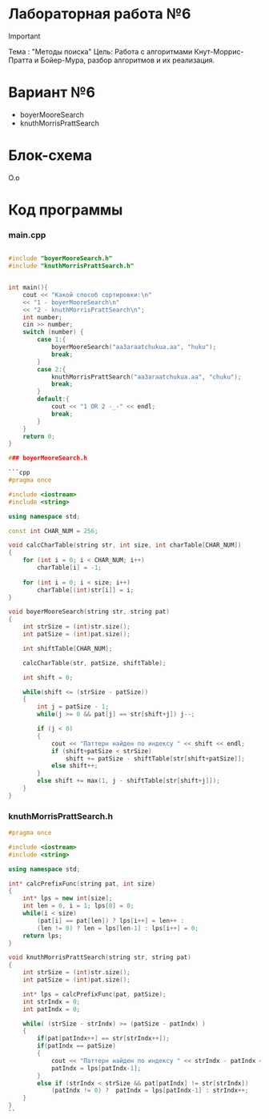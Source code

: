 

# Лабораторная работа №6
>[!IMPORTANT]
>Тема : "Методы поиcка"
>Цель: Работа с алгоритмами Кнут-Моррис-Пратта и Бойер-Мура, разбор алгоритмов и их реализация.

# Вариант №6
- boyerMooreSearch
- knuthMorrisPrattSearch

# Блок-схема
О.о

# Код программы

### main.cpp

```cpp

#include "boyerMooreSearch.h"
#include "knuthMorrisPrattSearch.h"


int main(){
    cout << "Какой способ сортировки:\n"
    << "1 - boyerMooreSearch\n"
    << "2 - knuthMorrisPrattSearch\n";
    int number;
    cin >> number;
    switch (number) {
        case 1:{
            boyerMooreSearch("aa3araatchukua.aa", "huku");
            break;
        }
        case 2:{
            knuthMorrisPrattSearch("aa3araatchukua.aa", "chuku");
            break;
        }
        default:{
            cout << "1 OR 2 -_-" << endl;
            break;
        }
    }
    return 0;
}

### boyerMooreSearch.h

```cpp
#pragma once

#include <iostream>
#include <string>

using namespace std;

const int CHAR_NUM = 256;

void calcCharTable(string str, int size, int charTable[CHAR_NUM])
{
    for (int i = 0; i < CHAR_NUM; i++)
        charTable[i] = -1;
    
    for (int i = 0; i < size; i++)
        charTable[(int)str[i]] = i;
}

void boyerMooreSearch(string str, string pat)
{
    int strSize = (int)str.size();
    int patSize = (int)pat.size();

    int shiftTable[CHAR_NUM];

    calcCharTable(str, patSize, shiftTable);

    int shift = 0;

    while(shift <= (strSize - patSize))
    {
        int j = patSize - 1;
        while(j >= 0 && pat[j] == str[shift+j]) j--;

        if (j < 0)
        {
            cout << "Паттерн найден по индексу " << shift << endl;
            if (shift+patSize < strSize)
                shift += patSize - shiftTable[str[shift+patSize]];
            else shift++;
        }
        else shift += max(1, j - shiftTable[str[shift+j]]);
    }
}
```

### knuthMorrisPrattSearch.h

```cpp
#pragma once

#include <iostream>
#include <string>

using namespace std;

int* calcPrefixFunc(string pat, int size)
{
    int* lps = new int[size];
    int len = 0, i = 1; lps[0] = 0;
    while(i < size)
        (pat[i] == pat[len]) ? lps[i++] = len++ :
        (len != 0) ? len = lps[len-1] : lps[i++] = 0;
    return lps;
}

void knuthMorrisPrattSearch(string str, string pat)
{
    int strSize = (int)str.size();
    int patSize = (int)pat.size();

    int* lps = calcPrefixFunc(pat, patSize);
    int strIndx = 0;
    int patIndx = 0;

    while( (strSize - strIndx) >= (patSize - patIndx) )
    {
        if(pat[patIndx++] == str[strIndx++]);
        if(patIndx == patSize)
        {
            cout << "Паттерн найден по индексу " << strIndx - patIndx << endl;
            patIndx = lps[patIndx-1];
        }
        else if (strIndx < strSize && pat[patIndx] != str[strIndx])
            (patIndx != 0) ?  patIndx = lps[patIndx-1] : strIndx++;
    }
}
``
